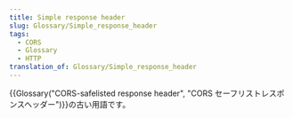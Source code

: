 ```yaml
---
title: Simple response header
slug: Glossary/Simple_response_header
tags:
  - CORS
  - Glossary
  - HTTP
translation_of: Glossary/Simple_response_header
---
```

<p>{{Glossary("CORS-safelisted response header", "CORS セーフリストレスポンスヘッダー")}}の古い用語です。</p>
